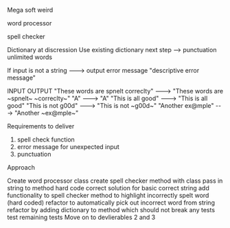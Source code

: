 Mega soft weird

word processor

spell checker

Dictionary at discression
Use existing dictionary
next step --> punctuation
unlimited words

If input is not a string ---> output error message "descriptive error message"

INPUT                                     OUTPUT
"These words are spnelt correclty" --->   "These words are ~spnelt~ ~correclty~"
"A"                                --->   "A"
"This is all good"                 --->   "This is all good"
"This is not g00d"                 --->   "This is not ~g00d~"
"Another ex@mple"                  --->   "Another ~ex@mple~"

Requirements to deliver

1.  spell check function
2.  error message for unexpected input
3.  punctuation

Approach

Create word processor class
create spell checker method with class
pass in string to method
hard code correct solution for basic correct string
add functionality to spell checker method to highlight incorrectly spelt word (hard coded)
refactor to automatically pick out incorrect word from string
refactor by adding dictionary to method which should not break any tests
test remaining tests
Move on to devlierables 2 and 3
